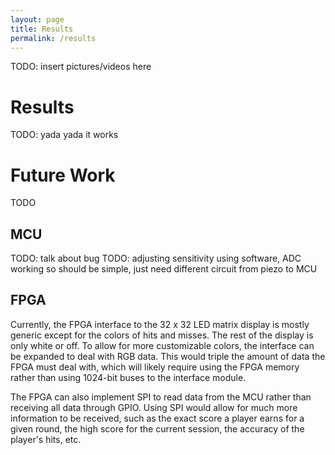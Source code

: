 ```yaml
---
layout: page
title: Results
permalink: /results
---
```


TODO: insert pictures/videos here

# Results
TODO: yada yada it works

# Future Work
TODO

## MCU
TODO: talk about bug
TODO: adjusting sensitivity using software, ADC working so should be simple, just need different circuit from piezo to MCU

## FPGA
Currently, the FPGA interface to the 32 x 32 LED matrix display is mostly generic except for the colors of hits and misses. The rest of the display is only white or off. To allow for more customizable colors, the interface can be expanded to deal with RGB data. This would triple the amount of data the FPGA must deal with, which will likely require using the FPGA memory rather than using 1024-bit buses to the interface module.

The FPGA can also implement SPI to read data from the MCU rather than receiving all data through GPIO. Using SPI would allow for much more information to be received, such as the exact score a player earns for a given round, the high score for the current session, the accuracy of the player's hits, etc. 
